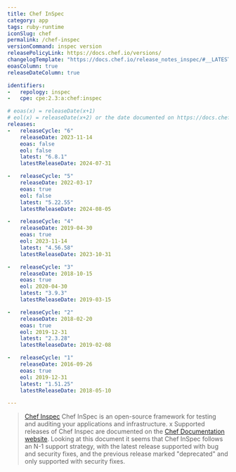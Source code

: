 ```yaml
---
title: Chef InSpec
category: app
tags: ruby-runtime
iconSlug: chef
permalink: /chef-inspec
versionCommand: inspec version
releasePolicyLink: https://docs.chef.io/versions/
changelogTemplate: "https://docs.chef.io/release_notes_inspec/#__LATEST__"
eoasColumn: true
releaseDateColumn: true

identifiers:
-   repology: inspec
-   cpe: cpe:2.3:a:chef:inspec

# eoas(x) = releaseDate(x+1)
# eol(x) = releaseDate(x+2) or the date documented on https://docs.chef.io/versions/
releases:
-   releaseCycle: "6"
    releaseDate: 2023-11-14
    eoas: false
    eol: false
    latest: "6.8.1"
    latestReleaseDate: 2024-07-31

-   releaseCycle: "5"
    releaseDate: 2022-03-17
    eoas: true
    eol: false
    latest: "5.22.55"
    latestReleaseDate: 2024-08-05

-   releaseCycle: "4"
    releaseDate: 2019-04-30
    eoas: true
    eol: 2023-11-14
    latest: "4.56.58"
    latestReleaseDate: 2023-10-31

-   releaseCycle: "3"
    releaseDate: 2018-10-15
    eoas: true
    eol: 2020-04-30
    latest: "3.9.3"
    latestReleaseDate: 2019-03-15

-   releaseCycle: "2"
    releaseDate: 2018-02-20
    eoas: true
    eol: 2019-12-31
    latest: "2.3.28"
    latestReleaseDate: 2019-02-08

-   releaseCycle: "1"
    releaseDate: 2016-09-26
    eoas: true
    eol: 2019-12-31
    latest: "1.51.25"
    latestReleaseDate: 2018-05-10

---
```


> [Chef Inspec](https://docs.chef.io/inspec/) Chef InSpec is an open-source framework for
> testing and auditing your applications and infrastructure.
x
Supported releases of Chef Inspec are documented on the [Chef Documentation website](https://docs.chef.io/versions/#supported-commercial-distributions).
Looking at this document it seems that Chef InSpec follows an N-1 support strategy, with the
latest release supported with bug and security fixes, and the previous release marked "deprecated"
and only supported with security fixes.
